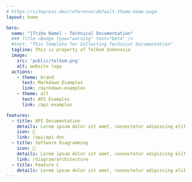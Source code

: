 ```yaml
---
# https://vitepress.dev/reference/default-theme-home-page
layout: home

hero:
  name: "[Tribe Name] - Technical Documentation"
  ### Title <Badge type="warning" text="beta" />
  #text: "This Template for Collecting Technical Documentation"
  tagline: This is property of Telkom Indonesia
  image:
    src: 'public/telkom.png'
    alt: website logo
  actions:
    - theme: brand
      text: Markdown Examples
      link: /markdown-examples
    - theme: alt
      text: API Examples
      link: /api-examples

features:
  - title: API Documentation
    details: Lorem ipsum dolor sit amet, consectetur adipiscing elit
    icon: 📑
    link: /api/api-doc
  - title: Software Diagramming
    icon: 📐
    details: Lorem ipsum dolor sit amet, consectetur adipiscing elit
    link: /diagram/architecture
  - title: Feature C
    details: Lorem ipsum dolor sit amet, consectetur adipiscing elit
---
```


